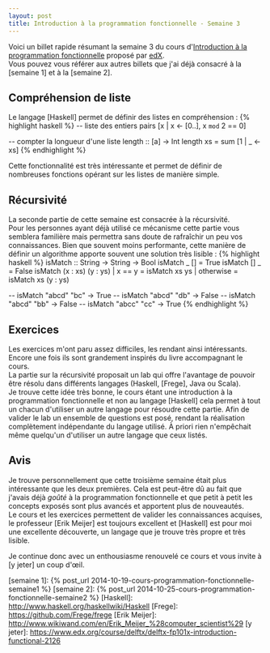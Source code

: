 ```yaml
---
layout: post
title: Introduction à la programmation fonctionnelle - Semaine 3
---
```


Voici un billet rapide résumant la semaine 3 du cours d'[Introduction à la programmation fonctionnelle] proposé par [edX].  
Vous pouvez vous référer aux autres billets que j'ai déjà consacré à la [semaine 1] et à la [semaine 2].

## Compréhension de liste
Le langage [Haskell] permet de définir des listes en compréhension :
{% highlight haskell %}
-- liste des entiers pairs
[x | x <- [0..], x `mod` 2 == 0]

-- compter la longueur d'une liste
length :: [a] -> Int
length xs = sum [1 | _ <- xs]
{% endhighlight %}

Cette fonctionnalité est très intéressante et permet de définir de nombreuses fonctions opérant sur les listes de manière simple.

## Récursivité
La seconde partie de cette semaine est consacrée à la récursivité.  
Pour les personnes ayant déjà utilisé ce mécanisme cette partie vous semblera familière mais permettra sans doute de rafraîchir un peu vos connaissances. Bien que souvent moins performante, cette manière de définir un algorithme apporte souvent une solution très lisible :
{% highlight haskell %}
isMatch :: String -> String -> Bool
isMatch _ [] = True
isMatch [] _ = False
isMatch (x : xs) (y : ys)
	| x == y = isMatch xs ys
	| otherwise = isMatch xs (y : ys)

-- isMatch "abcd" "bc" -> True
-- isMatch "abcd" "db" -> False
-- isMatch "abcd" "bb" -> False
-- isMatch "abcc" "cc" -> True
{% endhighlight %}

## Exercices
Les exercices m'ont paru assez difficiles, les rendant ainsi intéressants. Encore une fois ils sont grandement inspirés du livre accompagnant le cours.  
La partie sur la récursivité proposait un lab qui offre l'avantage de pouvoir être résolu dans différents langages (Haskell, [Frege], Java ou Scala).  
Je trouve cette idée très bonne, le cours étant une introduction à la programmation fonctionnelle et non au langage [Haskell] cela permet à tout un chacun d'utiliser un autre langage pour résoudre cette partie. Afin de valider le lab un ensemble de questions est posé, rendant la réalisation complètement indépendante du langage utilisé. À priori rien n'empêchait même quelqu'un d'utiliser un autre langage que ceux listés.

## Avis
Je trouve personnellement que cette troisième semaine était plus intéressante que les deux premières. Cela est peut-être dû au fait que j'avais déjà *goûté* à la programmation fonctionnelle et que petit à petit les concepts exposés sont plus avancés et apportent plus de nouveautés.  
Le cours et les exercices permettent de valider les connaissances acquises, le professeur [Erik Meijer] est toujours excellent et [Haskell] est pour moi une excellente découverte, un langage que je trouve très propre et très lisible.  

Je continue donc avec un enthousiasme renouvelé ce cours et vous invite à [y jeter] un coup d'œil.

[Introduction à la programmation fonctionnelle]: https://www.edx.org/course/delftx/delftx-fp101x-introduction-functional-2126
[edX]: https://www.edx.org
[semaine 1]: {% post_url 2014-10-19-cours-programmation-fonctionnelle-semaine1 %}
[semaine 2]: {% post_url 2014-10-25-cours-programmation-fonctionnelle-semaine2 %}
[Haskell]: http://www.haskell.org/haskellwiki/Haskell
[Frege]: https://github.com/Frege/frege
[Erik Meijer]: http://www.wikiwand.com/en/Erik_Meijer_%28computer_scientist%29
[y jeter]: https://www.edx.org/course/delftx/delftx-fp101x-introduction-functional-2126